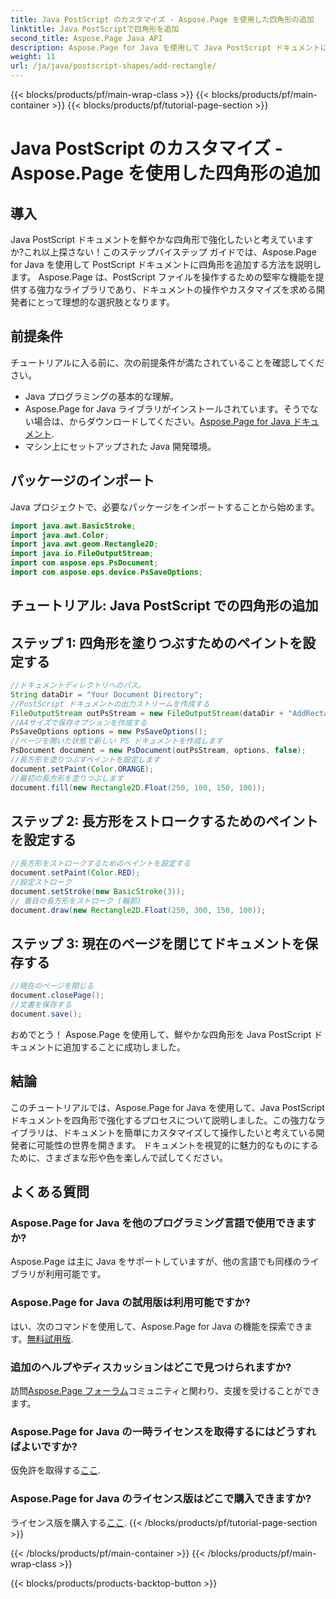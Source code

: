 ```yaml
---
title: Java PostScript のカスタマイズ - Aspose.Page を使用した四角形の追加
linktitle: Java PostScriptで四角形を追加
second_title: Aspose.Page Java API
description: Aspose.Page for Java を使用して Java PostScript ドキュメントに鮮やかな四角形を追加するためのステップバイステップ ガイドをご覧ください。ドキュメントのカスタマイズを簡単に強化できます。
weight: 11
url: /ja/java/postscript-shapes/add-rectangle/
---
```


{{< blocks/products/pf/main-wrap-class >}}
{{< blocks/products/pf/main-container >}}
{{< blocks/products/pf/tutorial-page-section >}}

# Java PostScript のカスタマイズ - Aspose.Page を使用した四角形の追加

## 導入
Java PostScript ドキュメントを鮮やかな四角形で強化したいと考えていますか?これ以上探さない！このステップバイステップ ガイドでは、Aspose.Page for Java を使用して PostScript ドキュメントに四角形を追加する方法を説明します。 Aspose.Page は、PostScript ファイルを操作するための堅牢な機能を提供する強力なライブラリであり、ドキュメントの操作やカスタマイズを求める開発者にとって理想的な選択肢となります。
## 前提条件
チュートリアルに入る前に、次の前提条件が満たされていることを確認してください。
- Java プログラミングの基本的な理解。
-  Aspose.Page for Java ライブラリがインストールされています。そうでない場合は、からダウンロードしてください。[Aspose.Page for Java ドキュメント](https://reference.aspose.com/page/java/).
- マシン上にセットアップされた Java 開発環境。
## パッケージのインポート
Java プロジェクトで、必要なパッケージをインポートすることから始めます。
```java
import java.awt.BasicStroke;
import java.awt.Color;
import java.awt.geom.Rectangle2D;
import java.io.FileOutputStream;
import com.aspose.eps.PsDocument;
import com.aspose.eps.device.PsSaveOptions;
```
## チュートリアル: Java PostScript での四角形の追加
## ステップ 1: 四角形を塗りつぶすためのペイントを設定する
```java
//ドキュメントディレクトリへのパス。
String dataDir = "Your Document Directory";
//PostScript ドキュメントの出力ストリームを作成する
FileOutputStream outPsStream = new FileOutputStream(dataDir + "AddRectangle_outPS.ps");
//A4サイズで保存オプションを作成する
PsSaveOptions options = new PsSaveOptions();
//ページを開いた状態で新しい PS ドキュメントを作成します
PsDocument document = new PsDocument(outPsStream, options, false);
//長方形を塗りつぶすペイントを設定します
document.setPaint(Color.ORANGE);        
//最初の長方形を塗りつぶします
document.fill(new Rectangle2D.Float(250, 100, 150, 100));
```
## ステップ 2: 長方形をストロークするためのペイントを設定する
```java
//長方形をストロークするためのペイントを設定する
document.setPaint(Color.RED);
//設定ストローク
document.setStroke(new BasicStroke(3));
// 番目の長方形をストローク (輪郭)
document.draw(new Rectangle2D.Float(250, 300, 150, 100));
```
## ステップ 3: 現在のページを閉じてドキュメントを保存する
```java
//現在のページを閉じる
document.closePage();
//文書を保存する
document.save();
```
おめでとう！ Aspose.Page を使用して、鮮やかな四角形を Java PostScript ドキュメントに追加することに成功しました。
## 結論
このチュートリアルでは、Aspose.Page for Java を使用して、Java PostScript ドキュメントを四角形で強化するプロセスについて説明しました。この強力なライブラリは、ドキュメントを簡単にカスタマイズして操作したいと考えている開発者に可能性の世界を開きます。
ドキュメントを視覚的に魅力的なものにするために、さまざまな形や色を楽しんで試してください。
## よくある質問

### Aspose.Page for Java を他のプログラミング言語で使用できますか?
Aspose.Page は主に Java をサポートしていますが、他の言語でも同様のライブラリが利用可能です。
### Aspose.Page for Java の試用版は利用可能ですか?
はい、次のコマンドを使用して、Aspose.Page for Java の機能を探索できます。[無料試用版](https://releases.aspose.com/).
### 追加のヘルプやディスカッションはどこで見つけられますか?
訪問[Aspose.Page フォーラム](https://forum.aspose.com/c/page/39)コミュニティと関わり、支援を受けることができます。
### Aspose.Page for Java の一時ライセンスを取得するにはどうすればよいですか?
仮免許を取得する[ここ](https://purchase.aspose.com/temporary-license/).
### Aspose.Page for Java のライセンス版はどこで購入できますか?
ライセンス版を購入する[ここ](https://purchase.aspose.com/buy).
{{< /blocks/products/pf/tutorial-page-section >}}

{{< /blocks/products/pf/main-container >}}
{{< /blocks/products/pf/main-wrap-class >}}

{{< blocks/products/products-backtop-button >}}
